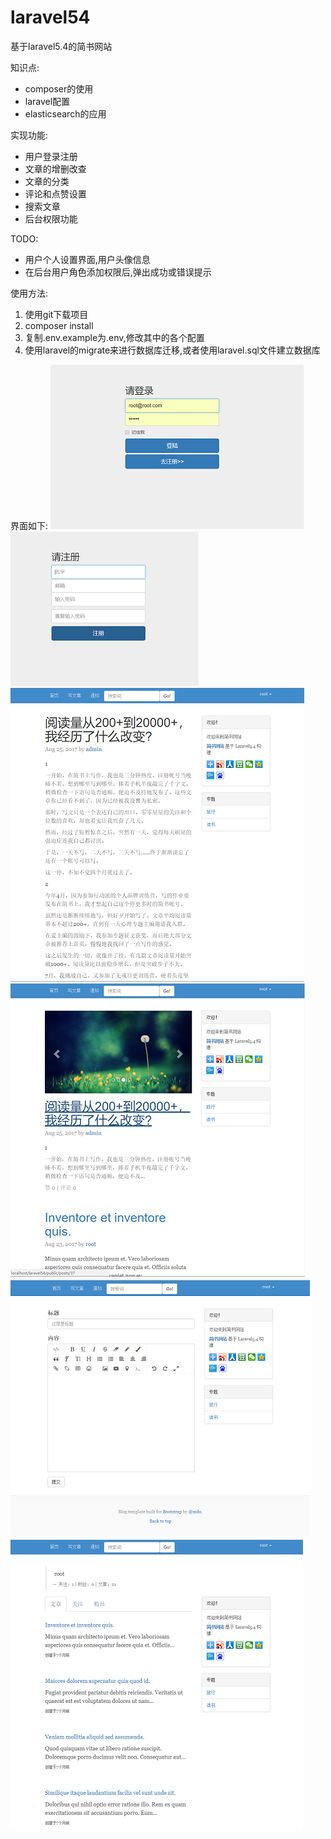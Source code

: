 # laravel54
基于laravel5.4的简书网站   

知识点:  
* composer的使用
* laravel配置
* elasticsearch的应用  

实现功能:  
* 用户登录注册
* 文章的增删改查
* 文章的分类
* 评论和点赞设置
* 搜索文章
* 后台权限功能  

TODO:
* 用户个人设置界面,用户头像信息
* 在后台用户角色添加权限后,弹出成功或错误提示  

使用方法:  
1. 使用git下载项目
2. composer install
3. 复制.env.example为.env,修改其中的各个配置
4. 使用laravel的migrate来进行数据库迁移,或者使用laravel.sql文件建立数据库

界面如下:
![login](https://github.com/wmm387/laravel54/blob/master/img/login.png)
![register](https://github.com/wmm387/laravel54/blob/master/img/register.png)
![post](https://github.com/wmm387/laravel54/blob/master/img/post.png)
![posts](https://github.com/wmm387/laravel54/blob/master/img/posts.png)
![create_post](https://github.com/wmm387/laravel54/blob/master/img/create_post.png)
![user](https://github.com/wmm387/laravel54/blob/master/img/user.png)
